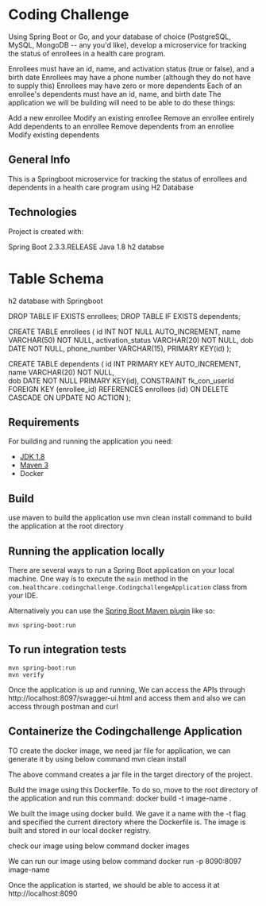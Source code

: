 # Coding Challenge
Using Spring Boot or Go, and your database of choice (PostgreSQL, MySQL, MongoDB -- any you'd like), develop a microservice for tracking the status of enrollees in a health care program.

Enrollees must have an id, name, and activation status (true or false), and a birth date
Enrollees may have a phone number (although they do not have to supply this)
Enrollees may have zero or more dependents
Each of an enrollee's dependents must have an id, name, and birth date
The application we will be building will need to be able to do these things:

Add a new enrollee
Modify an existing enrollee
Remove an enrollee entirely
Add dependents to an enrollee
Remove dependents from an enrollee
Modify existing dependents

## General Info
This is a Springboot microservice for tracking the status of enrollees and dependents in a health care program using H2 Database

## Technologies
Project is created with:

Spring Boot 2.3.3.RELEASE
Java 1.8
h2 databse
# Table Schema
h2 database with Springboot

DROP TABLE IF EXISTS enrollees;
DROP TABLE IF EXISTS dependents;

CREATE TABLE enrollees ( 
   id INT NOT NULL AUTO_INCREMENT, 
   name VARCHAR(50) NOT NULL, 
   activation_status VARCHAR(20) NOT NULL, 
   dob DATE NOT NULL,
   phone_number VARCHAR(15),
   PRIMARY KEY(id)
);

CREATE TABLE dependents
   ( id INT PRIMARY KEY AUTO_INCREMENT,
    name VARCHAR(20) NOT NULL,    
	dob DATE NOT NULL
	PRIMARY KEY(id),
  CONSTRAINT fk_con_userId FOREIGN KEY (enrollee_id)
    REFERENCES enrollees (id)
  ON DELETE CASCADE ON UPDATE NO ACTION
);

## Requirements

For building and running the application you need:

- [JDK 1.8](http://www.oracle.com/technetwork/java/javase/downloads/jdk8-downloads-2133151.html)
- [Maven 3](https://maven.apache.org)
- Docker

## Build

use maven to build the application
use mvn clean install command to build the application at the root directory

## Running the application locally

There are several ways to run a Spring Boot application on your local machine. One way is to execute the `main` method in the `com.healthcare.codingchallenge.CodingchallengeApplication` class from your IDE.

Alternatively you can use the [Spring Boot Maven plugin](https://docs.spring.io/spring-boot/docs/current/reference/html/build-tool-plugins-maven-plugin.html) like so:

```shell
mvn spring-boot:run
```

## To run integration tests

```
mvn spring-boot:run
mvn verify
```

Once the application is up and running, We can access the APIs through http://localhost:8097/swagger-ui.html and access them and also we can access through postman and curl


## Containerize the Codingchallenge Application

TO create the docker image, we need jar file for application, we can generate it by using below command
mvn clean install

The above command creates a jar file in the target directory of the project.

Build the image using this Dockerfile. To do so, move to the root directory of the application and run this command:
docker build -t image-name .

We built the image using docker build. We gave it a name with the -t flag and specified the current directory where the Dockerfile is. The image is built and stored in our local docker registry.

check our image using below command
docker images

We can run our image using below command
docker run -p 8090:8097 image-name

Once the application is started, we should be able to access it at http://localhost:8090

